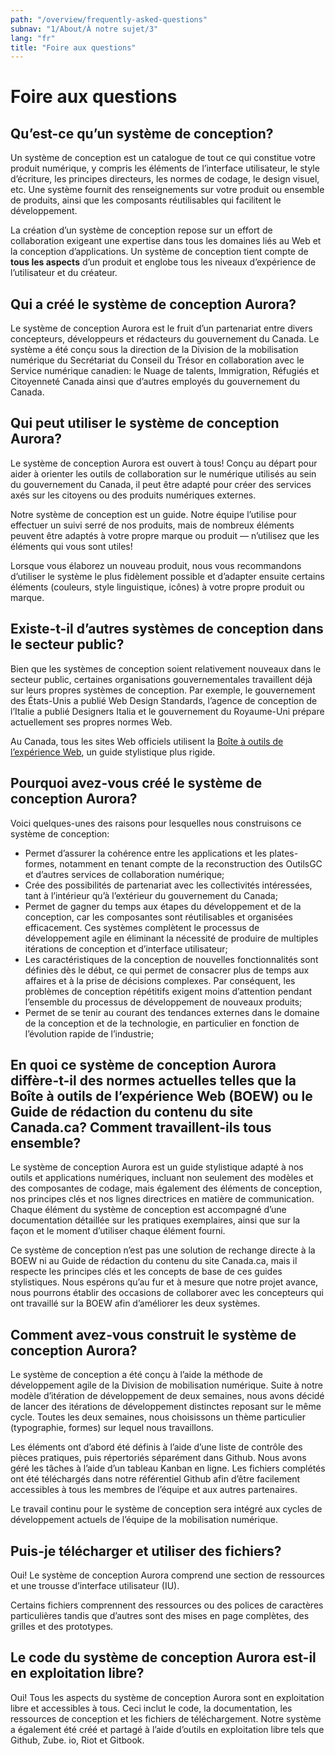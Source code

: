 ```yaml
---
path: "/overview/frequently-asked-questions"
subnav: "1/About/À notre sujet/3"
lang: "fr"
title: "Foire aux questions"
---
```


<helmet>
<title> Foire aux questions - Système de conception Aurora </title>
</helmet>

# Foire aux questions

## Qu’est-ce qu’un système de conception?

Un système de conception est un catalogue de tout ce qui constitue votre produit numérique, y compris les éléments de l’interface utilisateur, le style d’écriture, les principes directeurs, les normes de codage, le design visuel, etc. Une système fournit des renseignements sur votre produit ou ensemble de produits, ainsi que les composants réutilisables qui facilitent le développement.

La création d’un système de conception repose sur un effort de collaboration exigeant une expertise dans tous les domaines liés au Web et la conception d’applications. Un système de conception tient compte de **tous les aspects** d’un produit et englobe tous les niveaux d’expérience de l’utilisateur et du créateur.

## Qui a créé le système de conception Aurora?

Le système de conception Aurora est le fruit d’un partenariat entre divers concepteurs, développeurs et rédacteurs du gouvernement du Canada. Le système a été conçu sous la direction de la Division de la mobilisation numérique du Secrétariat du Conseil du Trésor en collaboration avec le Service numérique canadien: le Nuage de talents, Immigration, Réfugiés et Citoyenneté Canada ainsi que d’autres employés du gouvernement du Canada.

## Qui peut utiliser le système de conception Aurora?

Le système de conception Aurora est ouvert à tous! Conçu au départ pour aider à orienter les outils de collaboration sur le numérique utilisés au sein du gouvernement du Canada, il peut être adapté pour créer des services axés sur les citoyens ou des produits numériques externes.

Notre système de conception est un guide. Notre équipe l’utilise pour effectuer un suivi serré de nos produits, mais de nombreux éléments peuvent être adaptés à votre propre marque ou produit — n’utilisez que les éléments qui vous sont utiles!

Lorsque vous élaborez un nouveau produit, nous vous recommandons d’utiliser le système le plus fidèlement possible et d’adapter ensuite certains éléments \(couleurs, style linguistique, icônes\) à votre propre produit ou marque.

## Existe-t-il d’autres systèmes de conception dans le secteur public?

Bien que les systèmes de conception soient relativement nouveaux dans le secteur public, certaines organisations gouvernementales travaillent déjà sur leurs propres systèmes de conception. Par exemple, le gouvernement des États-Unis a publié Web Design Standards, l’agence de conception de l’Italie a publié Designers Italia et le gouvernement du Royaume-Uni prépare actuellement ses propres normes Web.

Au Canada, tous les sites Web officiels utilisent la [Boîte à outils de l’expérience Web](https://wet-boew.github.io/v4.0-ci/index-fr.html), un guide stylistique plus rigide.

## Pourquoi avez-vous créé le système de conception Aurora?

Voici quelques-unes des raisons pour lesquelles nous construisons ce système de conception:

* Permet d’assurer la cohérence entre les applications et les plates-formes, notamment en tenant compte de la reconstruction des OutilsGC et d’autres services de collaboration numérique;
* Crée des possibilités de partenariat avec les collectivités intéressées, tant à l’intérieur qu’à l’extérieur du gouvernement du Canada;
* Permet de gagner du temps aux étapes du développement et de la conception, car les composantes sont réutilisables et organisées efficacement. Ces systèmes complètent le processus de développement agile en éliminant la nécessité de produire de multiples itérations de conception et d’interface utilisateur;
* Les caractéristiques de la conception de nouvelles fonctionnalités sont définies dès le début, ce qui permet de consacrer plus de temps aux affaires et à la prise de décisions complexes. Par conséquent, les problèmes de conception répétitifs exigent moins d’attention pendant l’ensemble du processus de développement de nouveaux produits;
* Permet de se tenir au courant des tendances externes dans le domaine de la conception et de la technologie, en particulier en fonction de l’évolution rapide de l’industrie;

## En quoi ce système de conception Aurora diffère-t-il des normes actuelles telles que la Boîte à outils de l’expérience Web \(BOEW\) ou le Guide de rédaction du contenu du site Canada.ca? Comment travaillent-ils tous ensemble?

Le système de conception Aurora est un guide stylistique adapté à nos outils et applications numériques, incluant non seulement des modèles et des composantes de codage, mais également des éléments de conception, nos principes clés et nos lignes directrices en matière de communication. Chaque élément du système de conception est accompagné d’une documentation détaillée sur les pratiques exemplaires, ainsi que sur la façon et le moment d’utiliser chaque élément fourni.

Ce système de conception n’est pas une solution de rechange directe à la BOEW ni au Guide de rédaction du contenu du site Canada.ca, mais il respecte les principes clés et les concepts de base de ces guides stylistiques. Nous espérons qu’au fur et à mesure que notre projet avance, nous pourrons établir des occasions de collaborer avec les concepteurs qui ont travaillé sur la BOEW afin d’améliorer les deux systèmes.

## Comment avez-vous construit le système de conception Aurora?

Le système de conception a été conçu à l’aide la méthode de développement agile de la Division de mobilisation numérique. Suite à notre modèle d’itération de développement de deux semaines, nous avons décidé de lancer des itérations de développement distinctes reposant sur le même cycle. Toutes les deux semaines, nous choisissons un thème particulier \(typographie, formes\) sur lequel nous travaillons.

Les éléments ont d’abord été définis à l’aide d’une liste de contrôle des pièces pratiques, puis répertoriés séparément dans Github. Nous avons géré les tâches à l’aide d’un tableau Kanban en ligne. Les fichiers complétés ont été téléchargés dans notre référentiel Github afin d’être facilement accessibles à tous les membres de l’équipe et aux autres partenaires.

Le travail continu pour le système de conception sera intégré aux cycles de développement actuels de l’équipe de la mobilisation numérique.

## Puis-je télécharger et utiliser des fichiers?

Oui! Le système de conception Aurora comprend une section de ressources et une trousse d’interface utilisateur \(IU\).

Certains fichiers comprennent des ressources ou des polices de caractères particulières tandis que d’autres sont des mises en page complètes, des grilles et des prototypes.

## Le code du système de conception Aurora est-il en exploitation libre?

Oui! Tous les aspects du système de conception Aurora sont en exploitation libre et accessibles à tous. Ceci inclut le code, la documentation, les ressources de conception et les fichiers de téléchargement. Notre système a également été créé et partagé à l’aide d’outils en exploitation libre tels que Github, Zube. io, Riot et Gitbook.

